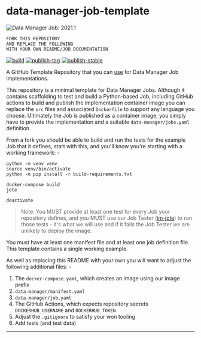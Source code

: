 # data-manager-job-template

![Data Manager Job: 2021.1](https://img.shields.io/badge/data%20manager%20job-2021.1-000000?labelColor=dc332e)

```
FORK THIS REPOSITORY
AND REPLACE THE FOLLOWING
WITH YOUR OWN README/JOB DOCUMENTATION
```


[![build](https://github.com/InformaticsMatters/data-manager-job-template/actions/workflows/build.yaml/badge.svg)](https://github.com/InformaticsMatters/data-manager-job-template/actions/workflows/build.yaml)
[![publish-tag](https://github.com/InformaticsMatters/data-manager-job-template/actions/workflows/publish-tag.yaml/badge.svg)](https://github.com/InformaticsMatters/data-manager-job-template/actions/workflows/publish-tag.yaml)
[![publish-stable](https://github.com/InformaticsMatters/data-manager-job-template/actions/workflows/publish-stable.yaml/badge.svg)](https://github.com/InformaticsMatters/data-manager-job-template/actions/workflows/publish-stable.yaml)

A GitHub Template Repository that you can [use] for Data Manager Job
implementations.

This repository is a minimal template for Data Manager Jobs. Although it contains
scaffolding to test and build a Python-based Job, including GitHub actions to
build and publish the implementation container image you can replace the
`src` files and associated `Dockerfile` to support any language you choose.
Ultimately the Job is published as a container image, you simply have to
provide the implementation and a suitable `data-manager/jobs.yaml`
definition.

From a fork you should be able to build and run the tests for the example
Job that it defines, start with this, and you'll know you're starting with
a working framework: -

    python -m venv venv
    source venv/bin/activate
    python -m pip install -r build-requirements.txt

    docker-compose build
    jote

    deactivate   

> Note: You MUST provide at least one test for every Job your repository
defines, and you MUST use our Job Tester ([im-jote]) to run those tests -
it's what we will use and if it fails the Job Tester we are unlikely
to deploy the image.

You must have at least one manifest file and at least one job definition file.
This template contains a single working example.

As well as replacing this README with your own you will want to
adjust the following additional files: -

1. The `docker-compose.yaml`, which creates an image using our image prefix
2. `data-manager/manifest.yaml`
3. `data-manager/job.yaml`
4. The GitHub Actions, which expects repository secrets `DOCKERHUB_USERNAME`
   and `DOCKERHUB_TOKEN`
5. Adjust the `.gitignore` to satisfy your won tooling
6. Add tests (and test data)

---

[im-jote]: https://pypi.org/project/im-jote
[use]: https://docs.github.com/en/repositories/creating-and-managing-repositories/creating-a-repository-from-a-template
